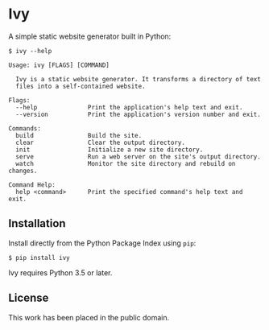 
# Ivy

A simple static website generator built in Python:

    $ ivy --help

    Usage: ivy [FLAGS] [COMMAND]

      Ivy is a static website generator. It transforms a directory of text
      files into a self-contained website.

    Flags:
      --help              Print the application's help text and exit.
      --version           Print the application's version number and exit.

    Commands:
      build               Build the site.
      clear               Clear the output directory.
      init                Initialize a new site directory.
      serve               Run a web server on the site's output directory.
      watch               Monitor the site directory and rebuild on changes.

    Command Help:
      help <command>      Print the specified command's help text and exit.



## Installation

Install directly from the Python Package Index using `pip`:

    $ pip install ivy

Ivy requires Python 3.5 or later.



## License

This work has been placed in the public domain.
